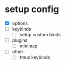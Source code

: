 # setup config
  - [x] options
  - [ ] keybinds
      - [ ] setup custom binds
  - [ ] plugins
      - [ ] minimap
  - [ ] other
    - [ ] tmux keybinds
